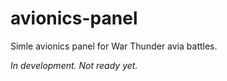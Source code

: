 # avionics-panel
Simle avionics panel for War Thunder avia battles.

*In development. Not ready yet.*
